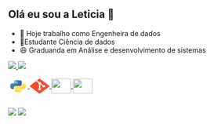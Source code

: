 ## Olá eu sou a Leticia 👋

- 🌱 Hoje trabalho como Engenheira de dados
- 🔭Estudante Ciência de dados
- 😄 Graduanda em Análise e desenvolvimento de sistemas

<div>
  <a href="https://github.com/Leticiavalcan">
  <img height="180em" src="https://github-readme-stats-eight-theta.vercel.app/api?username=Leticiavalcan&show_icons=true&theme=dracula&include_all_commits=true&count_private=true"/>
  <img height="180em" src="https://github-readme-stats-eight-theta.vercel.app/api/top-langs/?username=Leticiavalcan&layout=compact&langs_count=8&theme=dracula"/>
<div>
<div style="display: inline_block"><br>
  <img align="center" alt="Leticia-Python" height="30" width="40" src="https://raw.githubusercontent.com/devicons/devicon/master/icons/python/python-original.svg">
  <img align="center" alt="Leticia-Git" height="30" width="40" src="https://raw.githubusercontent.com/devicons/devicon/master/icons/git/git-original.svg">
  <img align="center" height="30" width="40" src="https://cdn.jsdelivr.net/gh/devicons/devicon@latest/icons/azure/azure-original.svg">
  <img align="center" height="30" width="40" src="https://cdn.jsdelivr.net/gh/devicons/devicon@latest/icons/azure/azure-original.svg">
  
          



##

  <div>
  <a href = "mailto: leticia.valcan@outlook.com"><img src="https://img.shields.io/badge/-Gmail-%23EA4335?style=for-the-badge&logo=gmail&logoColor=white" target="_blank"></a>
  <a href="https://www.linkedin.com/in/leticia-cavalcante-452161128" target="_blank"><img src="https://img.shields.io/badge/-LinkedIn-%230077B5?style=for-the-badge&logo=linkedin&logoColor=white" target="_blank"></a>
</div> 

